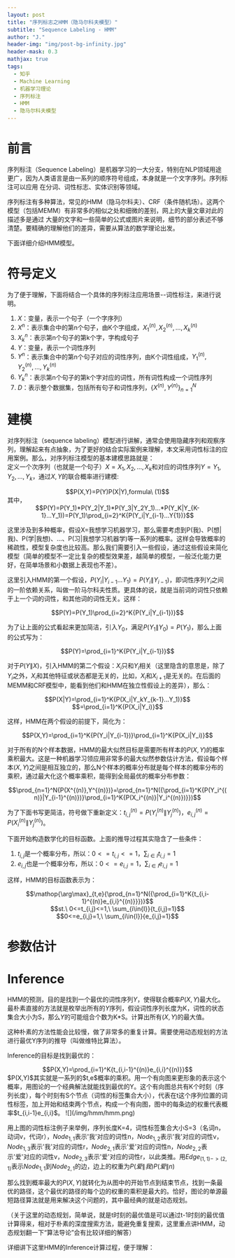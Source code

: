 ```yaml
---
layout: post
title: "序列标志之HMM（隐马尔科夫模型）"
subtitle: "Sequence Labeling - HMM"
author: "J."
header-img: "img/post-bg-infinity.jpg"
header-mask: 0.3
mathjax: true
tags:
  - 知乎
  - Machine Learning
  - 机器学习理论
  - 序列标注
  - HMM
  - 隐马尔科夫模型
---
```


# 前言

序列标注（Sequence Labeling）是机器学习的一大分支，特别在NLP领域用途更广，因为人类语言是由一系列的顺序符号组成，本身就是一个文字序列。序列标注可以应用
在分词、词性标志、实体识别等领域。

序列标注有多种算法，常见的HMM（隐马尔科夫）、CRF（条件随机场）。这两个模型（包括MEMM）有非常多的相似之处和细微的差别，网上的大量文章对此的描述多是通过
大量的文字和一些简单的公式或图片来说明，细节的部分表述不够清楚。要精确的理解他们的差异，需要从算法的数学理论出发。

下面详细介绍HMM模型。

# 符号定义

为了便于理解，下面将结合一个具体的序列标注应用场景--词性标注，来进行说明。
1. $X$：变量，表示一个句子（一个字序列）
2. $X^n$：表示集合中的第n个句子，由K个字组成，$X_1^{(n)},X_2^{(n)},...,X_k^{(n)}$
3. $X_k^n$：表示第n个句子的第k个字，字构成句子
4. $Y$：变量，表示一个词性序列
5. $Y^n$：表示集合中的第n个句子对应的词性序列，由K个词性组成，$Y_1^{(n)},Y_2^{(n)},...,Y_k^{(n)}$
6. $Y_k^n$：表示第n个句子的第k个字对应的词性，所有词性构成一个词性序列
6. $D$：表示整个数据集，包括所有句子和词性序列，${\{X^{(n)},Y^{(n)}\}}_{n=1}^N$

# 建模
对序列标注（sequence labeling）模型进行讲解，通常会使用隐藏序列和观察序列，理解起来有点抽象，为了更好的结合实际案例来理解，本文采用词性标注的应用案例。那么，对序列标注模型的基本建模思路就是：  
定义一个次序列（也就是一个句子）$X=X_1,X_2,...,X_k$和对应的词性序列$Y=Y_1,Y_2,...,Y_k$，通过$X,Y$的联合概率进行建模:
<center>
  $$P(X,Y)=P(Y)P(X|Y),formula\ (1)$$
</center>
其中，
<center>
  $$P(Y)=P(Y_1)*P(Y_2|Y_1)*P(Y_3|Y_2Y_1)...*P(Y_K|Y_{K-1}...Y_1))=P(Y_1)\prod_{i=2}^K{P(Y_i|Y_{i-1}...Y{1})}$$
</center>

这里涉及到多种概率，假设X=我想学习机器学习，那么需要考虑到P(我)、P(想\|我)、P(学\|我想)、...、P(习\|我想学习机器学)等一系列的概率。这样会导致概率的稀疏性，模型复杂度也比较高。那么我们需要引入一些假设，通过这些假设来简化模型（简单的模型不一定比复杂的模型效果差，越简单的模型，一般泛化能力更好，在简单场景和小数据上表现也不差）。


这里引入HMM的第一个假设，$P(Y_i|Y_{i-1}...Y_1)=P(Y_i\|Y_{i-1})$，即词性序列$Y_i$之间的一阶依赖关系，叫做一阶马尔科夫性质。更具体的说，就是当前词的词性只依赖于上一个词的词性，和其他词的词性无关。这样：
<center>
  $$P(Y)=P(Y_1)\prod_{i=2}^K{P(Y_i|Y_{i-1})}$$
</center>

为了让上面的公式看起来更加简洁，引入$Y_0$，满足$P(Y_1\|Y_0)=P(Y_1)$，那么上面的公式写为：
<center>
  $$P(Y)=\prod_{i=1}^K{P(Y_i|Y_{i-1})}$$
</center>

对于$P(Y\|X)$，引入HMM的第二个假设：$X_i$只和$Y_i$相关（这里隐含的意思是，除了$Y_i$之外，$X_i$和其他特征或状态都是无关的，比如，$X_i$和$X_{i+1}$是无关的。在后面的MEMM和CRF模型中，能看到他们和HMM在独立性假设上的差异），那么：
<center>
  $$P(X|Y)=\prod_{i=1}^K{P(X_i|Y_kY_{k-1}...Y_1)}$$
</center>
<center>
  $$=\prod_{i=1}^K{P(X_i|Y_i)}$$
</center>

这样，HMM在两个假设的前提下，简化为：
<center>
  $$P(X,Y)=\prod_{i=1}^K{P(Y_i|Y_{i-1})}\prod_{i=1}^K{P(X_i|Y_i)}$$
</center>

对于所有的N个样本数据，HMM的最大似然目标是需要所有样本的$P(X,Y)$的概率乘积最大。这是一种机器学习领应用非常多的最大似然参数估计方法，假设每个样本$(X,Y)$之间是相互独立的，那么N个样本的概率分布就是每个样本的概率分布的乘积，通过最大化这个概率乘积，能得到全局最优的概率分布参数：
<center>
  $$\prod_{n=1}^N{P(X^{(n)},Y^{(n)})}=\prod_{n=1}^N({\prod_{i=1}^K{P(Y_i^{(n)}|Y_{i-1}^{(n)})}\prod_{i=1}^K{P(X_i^{(n)}|Y_i^{(n)})}})$$
</center>

为了下面书写更简洁，符号做下重新定义：$t_{i,j}^{(n)}=P(Y_i^{(n)}\|Y_j^{(n)})$，$e_{i,j}^{(n)}=P(X_i^{(n)}\|Y_j^{(n)})$。

下面开始构造数学化的目标函数。上面的推导过程其实隐含了一些条件：  
1. $t_{i,j}$是一个概率分布，所以：$0<=t_{i,j}<=1$，$\sum_{i\in{I}}{t_{i,j}=1}$
2. $e_{i,j}$也是一个概率分布，所以：$0<=e_{i,j}=1$，$\sum_{i\in{I}}{e_{i,j}=1}$

这样，HMM的目标函数表示为：
<center>
  $$\mathop{\arg\max}_{t,e}{\prod_{n=1}^N({\prod_{i=1}^K{t_{i,i-1}^{(n)}e_{i,i}^{(n)}}})}$$
</center>
<center>
  $$st.\ 0<=t_{i,j}<=1,\ \sum_{i\in{I}}{t_{i,j}=1}$$
</center>
<center>
  $$0<=e_{i,j}=1,\ \sum_{i\in{I}}{e_{i,j}=1}$$
</center>

# 参数估计

# Inference
HMM的预测，目的是找到一个最优的词性序列$Y$，使得联合概率$P(X,Y)$最大化。最朴素直接的方法就是枚举出所有的$Y$序列，假设词性序列长度为K，词性的状态集合大小为S，那么$Y$的可能组合个数为K\*S。计算出所有$(X,Y)$的最大值。

这种朴素的方法性能会比较慢，做了非常多的重复计算。需要使用动态规划的方法进行最优Y序列的推导（叫做维特比算法）。

Inference的目标是找到最优的：
<center>
  $$P(X,Y)=\prod_{i=1}^K{t_{i,i-1}^{(n)}e_{i,i}^{(n)}}$$
</center>
$P(X,Y)$其实就是一系列的$t,e$概率的乘积。用一个有向图来更形象的表示这个概率，用图论的一个经典解法就能找到最优的Y。这个有向图总共有K个时刻（序列长度），每个时刻有S个节点（词性的标签集合大小），代表在t这个序列位置的词性标签，加上开始和结束两个节点，构成一个有向图，图中的每条边的权重代表概率$t_{i,i-1}e_{i,i}$。
![](/img/hmm/hmm.png)

用上图的词性标注例子来举例，序列长度K=4，词性标签集合大小S=3（名词n，动词v，代词r），$Node_{1,1}$表示'我'对应的词性n，$Node_{1,2}$表示'我'对应的词性v，$Node_{1,3}$表示'我'对应的词性r，$Node_{2,1}$表示'爱'对应的词性n，$Node_{2,2}$表示'爱'对应的词性v，$Node_{2,3}$表示'爱'对应的词性r，以此类推。用$Edge_{(1,1)->(2,1)}$表示$Node_{1,1}$到$Node_{2,1}$的边，边上的权重为$P(爱\|我)P(爱\|n)$

那么找到概率最大的$P(X,Y)$就转化为从图中的开始节点到结束节点，找到一条最优的路径，这个最优的路径的每个边的权重的乘积是最大的。恰好，图论的单源最短路径算法就是用来解决这个问题的，其中最经典的就是动态规划。

（关于这里的动态规划，简单说，就是t时刻的最优值是可以通过t-1时刻的最优值计算得来，相对于朴素的深度搜索方法，能避免重复搜索，这里重点讲HMM，动态规划翻一下“算法导论”会有比较详细的解答）

详细讲下这里HMM的Inference计算过程，便于理解：
